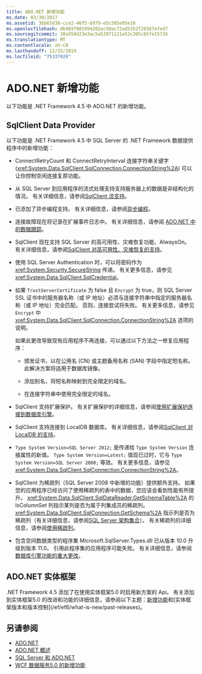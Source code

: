 ```yaml
---
title: ADO.NET 新增功能
ms.date: 03/30/2017
ms.assetid: 3bb65d38-cce2-46f5-b979-e5c505e95e10
ms.openlocfilehash: db903f801994202ac50ac72ad5352f20367efed7
ms.sourcegitcommit: 30a558d23e3ac5a52071121a52c305c85fe15726
ms.translationtype: MT
ms.contentlocale: zh-CN
ms.lasthandoff: 12/25/2019
ms.locfileid: "75337020"
---
```

# <a name="whats-new-in-adonet"></a>ADO.NET 新增功能

以下功能是 .NET Framework 4.5 中 ADO.NET 的新增功能。

## <a name="sqlclient-data-provider"></a>SqlClient Data Provider

以下功能是 .NET Framework 4.5 中 SQL Server 的 .NET Framework 数据提供程序中的新增功能：

- ConnectRetryCount 和 ConnectRetryInterval 连接字符串关键字 (<xref:System.Data.SqlClient.SqlConnection.ConnectionString%2A>) 可以让你控制空闲连接复原功能。

- 从 SQL Server 到应用程序的流式处理支持支持服务器上的数据是非结构化的情况。  有关详细信息，请参阅[SqlClient 流支持](sqlclient-streaming-support.md)。

- 已添加了异步编程支持。  有关详细信息，请参阅[异步编程](asynchronous-programming.md)。

- 连接故障现在将记录在扩展事件日志中。 有关详细信息，请参阅 [ADO.NET 中的数据跟踪](data-tracing.md)。

- SqlClient 现在支持 SQL Server 的高可用性、灾难恢复功能、AlwaysOn。 有关详细信息，请参阅[SqlClient 对高可用性、灾难恢复的支持](./sql/sqlclient-support-for-high-availability-disaster-recovery.md)。

- 使用 SQL Server Authentication 时，可以将密码作为 <xref:System.Security.SecureString> 传递。 有关更多信息，请参见<xref:System.Data.SqlClient.SqlCredential>。

- 如果 `TrustServerCertificate` 为 false 且 `Encrypt` 为 true，则 SQL Server SSL 证书中的服务器名称（或 IP 地址）必须与连接字符串中指定的服务器名称（或 IP 地址）完全匹配。 否则，连接尝试将失败。 有关更多信息，请参见 `Encrypt` 中 <xref:System.Data.SqlClient.SqlConnection.ConnectionString%2A> 选项的说明。

  如果此更改导致现有应用程序不再连接，可以通过以下方法之一修复应用程序：

  - 颁发证书，以在公用名 (CN) 或主题备用名称 (SAN) 字段中指定短名称。 此解决方案将适用于数据库镜像。

  - 添加别名，将短名称映射到完全限定的域名。

  - 在连接字符串中使用完全限定的域名。

- SqlClient 支持扩展保护。 有关扩展保护的详细信息，请参阅[使用扩展保护连接到数据库引擎](/sql/database-engine/configure-windows/connect-to-the-database-engine-using-extended-protection)。

- SqlClient 支持连接到 LocalDB 数据库。 有关详细信息，请参阅[SqlClient 对 LocalDB 的支持](./sql/sqlclient-support-for-localdb.md)。

- `Type System Version=SQL Server 2012;` 是传递给 `Type System Version` 连接属性的新值。 `Type System Version=Latest;` 值现已过时，它与 `Type System Version=SQL Server 2008;` 等效。 有关更多信息，请参见<xref:System.Data.SqlClient.SqlConnection.ConnectionString%2A>。

- SqlClient 为稀疏列（SQL Server 2008 中新增的功能）提供额外支持。 如果您的应用程序已经访问了使用稀疏列的表中的数据，您应该会看到性能有所提升。 <xref:System.Data.SqlClient.SqlDataReader.GetSchemaTable%2A> 的 IsColumnSet 列指示某列是否为属于列集成员的稀疏列。 <xref:System.Data.SqlClient.SqlConnection.GetSchema%2A> 指示列是否为稀疏列（有关详细信息，请参阅[SQL Server 架构集合](sql-server-schema-collections.md)）。 有关稀疏列的详细信息，请参阅[使用稀疏列](/sql/relational-databases/tables/use-sparse-columns)。

- 包含空间数据类型的程序集 Microsoft.SqlServer.Types.dll 已从版本 10.0 升级到版本 11.0。 引用此程序集的应用程序可能失败。 有关详细信息，请参阅[数据库引擎功能的重大更改](https://docs.microsoft.com/previous-versions/sql/sql-server-2012/ms143179(v=sql.110))。

## <a name="adonet-entity-framework"></a>ADO.NET 实体框架

.NET Framework 4.5 添加了在使用实体框架5.0 时启用新方案的 Api。 有关添加到实体框架5.0 的改进和功能的详细信息，请参阅以下主题：[新增功能](https://docs.microsoft.com/previous-versions/gg696190(v=vs.103))和[实体框架版本和版本控制](/ef/ef6/what-is-new/past-releases)。

## <a name="see-also"></a>另请参阅

- [ADO.NET](index.md)
- [ADO.NET 概述](ado-net-overview.md)
- [SQL Server 和 ADO.NET](./sql/index.md)
- [WCF 数据服务5.0 的新增功能](https://docs.microsoft.com/previous-versions/dotnet/wcf-data-services/ee373845(v=vs.103))
